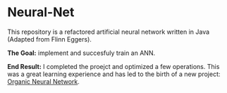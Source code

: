 # Neural-Net
This repository is a refactored artificial neural network written in Java (Adapted from Flinn Eggers).

**The Goal:** implement and succesfuly train an ANN.

**End Result:** I completed the proejct and optimized a few operations. This was a great learning experience and has led to the birth of a new project: [Organic Neural Network](https://www.github.com/JAForewit/OrganicDNN).

